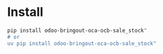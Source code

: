 # Install

```bash
pip install odoo-bringout-oca-ocb-sale_stock"
# or
uv pip install odoo-bringout-oca-ocb-sale_stock"
```
